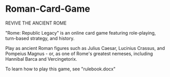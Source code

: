# Roman-Card-Game

REVIVE THE ANCIENT ROME

"Rome: Republic Legacy" is an online card game featuring role-playing, turn-based strategy, and history.

Play as ancient Roman figures such as Julius Caesar, Lucinius Crassus, and Pompeius Magnus - or, as one of Rome's greatest nemeses, including Hannibal Barca and Vercingetorix. 

To learn how to play this game, see "rulebook.docx"
